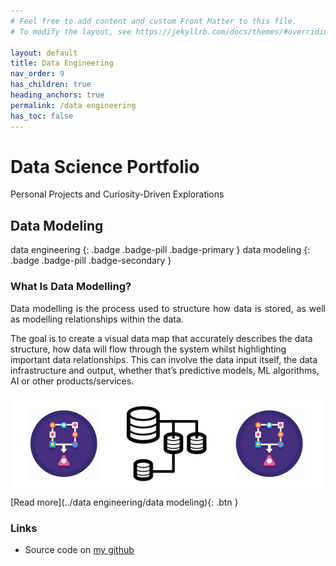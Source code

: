 ```yaml
---
# Feel free to add content and custom Front Matter to this file.
# To modify the layout, see https://jekyllrb.com/docs/themes/#overriding-theme-defaults

layout: default
title: Data Engineering
nav_order: 9
has_children: true
heading_anchors: true
permalink: /data engineering
has_toc: false
---
```


# Data Science Portfolio
Personal Projects and Curiosity-Driven Explorations
<br>

##  Data Modeling
data engineering
{: .badge .badge-pill .badge-primary }
data modeling
{: .badge .badge-pill .badge-secondary }


### What Is Data Modelling?
<p style='text-align: justify;'>
Data modelling is the process used to structure how data is stored, as well as modelling relationships within the data.

The goal is to create a visual data map that accurately describes the data structure, how data will flow through the system whilst highlighting important data relationships. This can involve the data input itself, the data infrastructure and output, whether that’s predictive models, ML algorithms, AI or other products/services.</p>

<img src="/assets/images/data/data_modeling_13.png" alt="drawing" width="500"/>

<span class="fs-3">
[Read more](../data engineering/data modeling){: .btn }
</span>

### Links
- Source code on [my github](https://github.com/imanursar/)